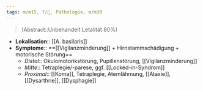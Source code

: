 ```yaml
---
tags: m/m15, f/🧠, Pathologie, m/m30
---
```

> (Abstract::Unbehandelt Letalität 80%)
- **Lokalisation**:: [[A. basilaris]]
- **Symptome**:: ==[[Vigilanzminderung]] + Hirnstammschädigung + motorische Störung==
	- *Distal*:: Okulomotorikstörung, Pupillenstörung, [[Vigilanzminderung]]
	- *Mitte*:: Tetraplegie/-parese, ggf. [[Locked-in-Syndrom]]
	- *Proximal*:: [[Koma]], Tetraplegie, Atemlähmung, [[Ataxie]], [[Dysarthrie]], [[Dysphagie]]